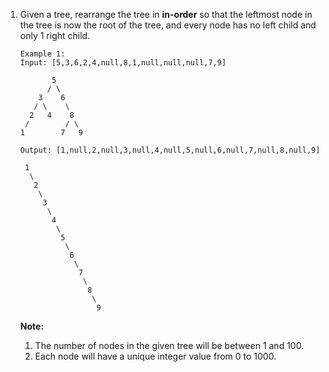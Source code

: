 1. Given a tree, rearrange the tree in **in-order** so that the leftmost node in the tree is now the root of the tree, and every node has no left child and only 1 right child.

   ```
   Example 1:
   Input: [5,3,6,2,4,null,8,1,null,null,null,7,9]

          5
         / \
       3    6
      / \    \
     2   4    8
    /        / \ 
   1        7   9

   Output: [1,null,2,null,3,null,4,null,5,null,6,null,7,null,8,null,9]

    1
     \
      2
       \
        3
         \
          4
           \
            5
             \
              6
               \
                7
                 \
                  8
                   \
                    9  
   ```

   **Note:**

   1. The number of nodes in the given tree will be between 1 and 100.
   2. Each node will have a unique integer value from 0 to 1000.